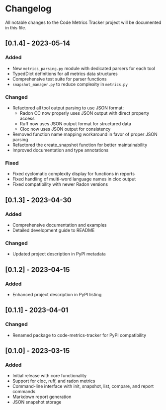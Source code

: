 # Changelog

All notable changes to the Code Metrics Tracker project will be documented in this file.

## [0.1.4] - 2023-05-14

### Added
- New `metrics_parsing.py` module with dedicated parsers for each tool
- TypedDict definitions for all metrics data structures
- Comprehensive test suite for parser functions
- `snapshot_manager.py` to reduce complexity in `metrics.py`

### Changed
- Refactored all tool output parsing to use JSON format:
  - Radon CC now properly uses JSON output with direct property access
  - Ruff now uses JSON output format for structured data
  - Cloc now uses JSON output for consistency
- Removed function name mapping workaround in favor of proper JSON parsing
- Refactored the create_snapshot function for better maintainability
- Improved documentation and type annotations

### Fixed
- Fixed cyclomatic complexity display for functions in reports
- Fixed handling of multi-word language names in cloc output
- Fixed compatibility with newer Radon versions

## [0.1.3] - 2023-04-30

### Added
- Comprehensive documentation and examples
- Detailed development guide to README

### Changed
- Updated project description in PyPI metadata

## [0.1.2] - 2023-04-15

### Added
- Enhanced project description in PyPI listing

## [0.1.1] - 2023-04-01

### Changed
- Renamed package to code-metrics-tracker for PyPI compatibility

## [0.1.0] - 2023-03-15

### Added
- Initial release with core functionality
- Support for cloc, ruff, and radon metrics
- Command-line interface with init, snapshot, list, compare, and report commands
- Markdown report generation
- JSON snapshot storage